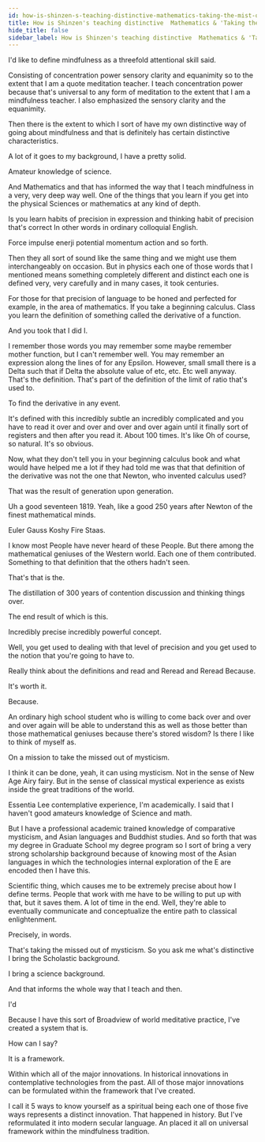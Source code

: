 ```yaml
---
id: how-is-shinzen-s-teaching-distinctive-mathematics-taking-the-mist-out-of-mysticism
title: How is Shinzen's teaching distinctive  Mathematics & 'Taking the Mist out of Mysticism.'
hide_title: false
sidebar_label: How is Shinzen's teaching distinctive  Mathematics & 'Taking the Mist out of Mysticism.'
---
```

I'd like to define mindfulness as a threefold attentional skill said.

Consisting of concentration power sensory clarity and equanimity so to the extent that I am a quote meditation teacher. I teach concentration power because that's universal to any form of meditation to the extent that I am a mindfulness teacher. I also emphasized the sensory clarity and the equanimity.

Then there is the extent to which I sort of have my own distinctive way of going about mindfulness and that is definitely has certain distinctive characteristics.



A lot of it goes to my background, I have a pretty solid.

Amateur knowledge of science.

And Mathematics and that has informed the way that I teach mindfulness in a very, very deep way well. One of the things that you learn if you get into the physical Sciences or mathematics at any kind of depth.

Is you learn habits of precision in expression and thinking habit of precision that's correct In other words in ordinary colloquial English.

Force impulse enerji potential momentum action and so forth.

Then they all sort of sound like the same thing and we might use them interchangeably on occasion. But in physics each one of those words that I mentioned means something completely different and distinct each one is defined very, very carefully and in many cases, it took centuries.

For those for that precision of language to be honed and perfected for example, in the area of mathematics. If you take a beginning calculus. Class you learn the definition of something called the derivative of a function.

And you took that I did I.

I remember those words you may remember some maybe remember mother function, but I can't remember well. You may remember an expression along the lines of for any Epsilon. However, small small there is a Delta such that if Delta the absolute value of etc, etc. Etc well anyway. That's the definition. That's part of the definition of the limit of ratio that's used to.

To find the derivative in any event.

It's defined with this incredibly subtle an incredibly complicated and you have to read it over and over and over and over again until it finally sort of registers and then after you read it. About 100 times. It's like Oh of course, so natural. It's so obvious.

Now, what they don't tell you in your beginning calculus book and what would have helped me a lot if they had told me was that that definition of the derivative was not the one that Newton, who invented calculus used?

That was the result of generation upon generation.

Uh a good seventeen 1819. Yeah, like a good 250 years after Newton of the finest mathematical minds.

Euler Gauss Koshy Fire Staas.

I know most People have never heard of these People. But there among the mathematical geniuses of the Western world. Each one of them contributed. Something to that definition that the others hadn't seen.

That's that is the.

The distillation of 300 years of contention discussion and thinking things over.

The end result of which is this.

Incredibly precise incredibly powerful concept.

Well, you get used to dealing with that level of precision and you get used to the notion that you're going to have to.

Really think about the definitions and read and Reread and Reread Because.

It's worth it.

Because.

An ordinary high school student who is willing to come back over and over and over again will be able to understand this as well as those better than those mathematical geniuses because there's stored wisdom? Is there I like to think of myself as.

On a mission to take the missed out of mysticism.

I think it can be done, yeah, it can using mysticism. Not in the sense of New Age Airy fairy. But in the sense of classical mystical experience as exists inside the great traditions of the world.

Essentia Lee contemplative experience, I'm academically. I said that I haven't good amateurs knowledge of Science and math.

But I have a professional academic trained knowledge of comparative mysticism, and Asian languages and Buddhist studies. And so forth that was my degree in Graduate School my degree program so I sort of bring a very strong scholarship background because of knowing most of the Asian languages in which the technologies internal exploration of the E are encoded then I have this.

Scientific thing, which causes me to be extremely precise about how I define terms. People that work with me have to be willing to put up with that, but it saves them. A lot of time in the end. Well, they're able to eventually communicate and conceptualize the entire path to classical enlightenment.

Precisely, in words.

That's taking the missed out of mysticism. So you ask me what's distinctive I bring the Scholastic background.

I bring a science background.

And that informs the whole way that I teach and then.



I'd

Because I have this sort of Broadview of world meditative practice, I've created a system that is.

How can I say?

It is a framework.

Within which all of the major innovations. In historical innovations in contemplative technologies from the past. All of those major innovations can be formulated within the framework that I've created.

I call it 5 ways to know yourself as a spiritual being each one of those five ways represents a distinct innovation. That happened in history. But I've reformulated it into modern secular language. An placed it all on universal framework within the mindfulness tradition.

